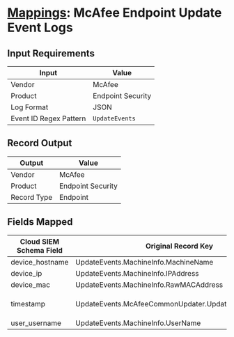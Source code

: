 # [Mappings](README.md): McAfee Endpoint Update Event Logs

## Input Requirements

|Input|Value|
|-----|-----|
|Vendor|McAfee|
|Product|Endpoint Security|
|Log Format|JSON|
|Event ID Regex Pattern|`UpdateEvents`|

## Record Output

|Output|Value|
|------|-----|
|Vendor|McAfee|
|Product|Endpoint Security|
|Record Type|Endpoint|

## Fields Mapped

|Cloud SIEM Schema Field|Original Record Key|Notes|
|-----------------------|-------------------|-----|
|device_hostname|UpdateEvents.MachineInfo.MachineName||
|device_ip|UpdateEvents.MachineInfo.IPAddress||
|device_mac|UpdateEvents.MachineInfo.RawMACAddress||
|timestamp|UpdateEvents.McAfeeCommonUpdater.UpdateEvent.GMTTime|We expect the orginal record value of `UpdateEvents.McAfeeCommonUpdater.UpdateEvent.GMTTime` is in the format `YYYY-MM-dd'T'HH:mm:ss`|
|user_username|UpdateEvents.MachineInfo.UserName||

